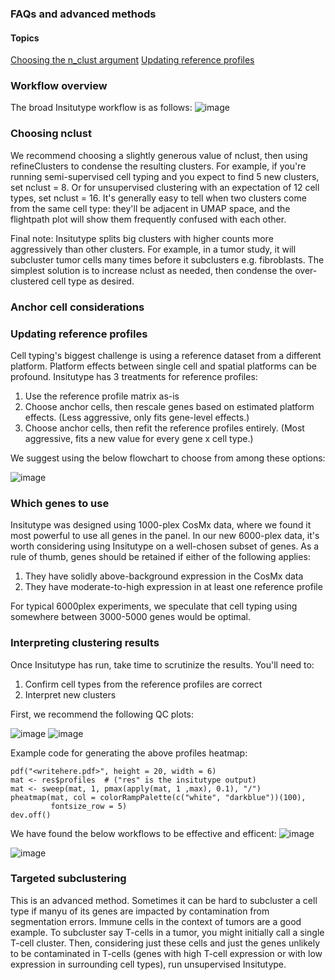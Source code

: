### FAQs and advanced methods

#### Topics
[Choosing the n_clust argument](#choosing-nclust)
[Updating reference profiles](#updating-reference-profiles)



### Workflow overview
The broad Insitutype workflow is as follows:
![image](https://github.com/Nanostring-Biostats/InSituType/assets/4357938/bda58044-0904-4b90-8ffe-b40abdb8e222)


### Choosing nclust
We recommend choosing a slightly generous value of nclust, then using refineClusters to condense the resulting clusters. For example, if you're running semi-supervised cell typing and you expect to find 5 new clusters, set nclust = 8. Or for unsupervised clustering with an expectation of 12 cell types, set nclust = 16. 
It's generally easy to tell when two clusters come from the same cell type: they'll be adjacent in UMAP space, and the flightpath plot will show them frequently confused with each other. 

Final note: Insitutype splits big clusters with higher counts more aggressively than other clusters. For example, in a tumor study, it will subcluster tumor cells many times before it subclusters e.g. fibroblasts. The simplest solution is to increase nclust as needed, then condense the over-clustered cell type as desired. 

### Anchor cell considerations



### Updating reference profiles

Cell typing's biggest challenge is using a reference dataset from a different platform. Platform effects between single cell and spatial platforms can be profound. 
Insitutype has 3 treatments for reference profiles:
1. Use the reference profile matrix as-is
2. Choose anchor cells, then rescale genes based on estimated platform effects. (Less aggressive, only fits gene-level effects.)
3. Choose anchor cells, then refit the reference profiles entirely. (Most aggressive, fits a new value for every gene x cell type.)

We suggest using the below flowchart to choose from among these options:

![image](https://github.com/Nanostring-Biostats/InSituType/assets/4357938/e58f8196-f226-4641-8dfa-bafd9b3dbfae)


### Which genes to use

Insitutype was designed using 1000-plex CosMx data, where we found it most powerful to use all genes in the panel. 
In our new 6000-plex data, it's worth considering using Insitutype on a well-chosen subset of genes. As a rule of thumb, genes should be retained if either of the following applies: 
1. They have solidly above-background expression in the CosMx data
2. They have moderate-to-high expression in at least one reference profile

For typical 6000plex experiments, we speculate that cell typing using somewhere between 3000-5000 genes would be optimal. 


### Interpreting clustering results

Once Insitutype has run, take time to scrutinize the results. You'll need to:
1. Confirm cell types from the reference profiles are correct
2. Interpret new clusters

First, we recommend the following QC plots:

![image](https://github.com/Nanostring-Biostats/InSituType/assets/4357938/aa2c47ba-8c4e-412d-b790-5205ae9739fc)
![image](https://github.com/Nanostring-Biostats/InSituType/assets/4357938/f1f1694c-c0df-41fe-a823-ca34a16d553b)

Example code for generating the above profiles heatmap:
```
pdf("<writehere.pdf>", height = 20, width = 6)
mat <- res$profiles  # ("res" is the insitutype output)
mat <- sweep(mat, 1, pmax(apply(mat, 1 ,max), 0.1), "/")
pheatmap(mat, col = colorRampPalette(c("white", "darkblue"))(100),
         fontsize_row = 5)
dev.off()
```

We have found the below workflows to be effective and efficent:
![image](https://github.com/Nanostring-Biostats/InSituType/assets/4357938/2f7774db-7437-447b-a0e1-f32acb3eafcb)

![image](https://github.com/Nanostring-Biostats/InSituType/assets/4357938/8cc7f603-d8e9-4a83-9479-ebb7d528edd8)



### Targeted subclustering

This is an advanced method. Sometimes it can be hard to subcluster a cell type if manyu of its genes are impacted by contamination from segmentation errors. Immune cells in the context of tumors are a good example.
To subcluster say T-cells in a tumor, you might initially call a single T-cell cluster. Then, considering just these cells and just the genes unlikely to be contaminated in T-cells (genes with high T-cell expression or with low expression in surrounding cell types), run unsupervised Insitutype. 




